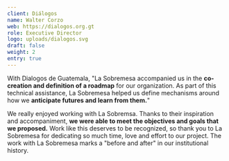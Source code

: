 ```yaml
---
client: Diálogos
name: Walter Corzo
web: https://dialogos.org.gt
role: Executive Director
logo: uploads/dialogos.svg
draft: false
weight: 2
entry: true
---
```


With Dialogos de Guatemala, "La Sobremesa accompanied us in the **co-creation and definition of a roadmap** for our organization. As part of this technical assistance, La Sobremesa helped us define mechanisms around how we **anticipate futures and learn from them.**\"

We really enjoyed working with La Sobremsa. Thanks to their inspiration and accompaniment, **we were able to meet the objectives and goals that we proposed.** Work like this deserves to be recognized, so thank you to La Sobremesa for dedicating so much time, love and effort to our project. The work with La Sobremesa marks a "before and after" in our institutional history.